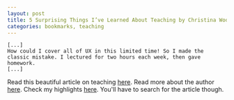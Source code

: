 ```yaml
---
layout: post
title: 5 Surprising Things I’ve Learned About Teaching by Christina Wodtke
categories: bookmarks, teaching
---
```


```
[...] 
How could I cover all of UX in this limited time! So I made the classic mistake. I lectured for two hours each week, then gave homework.
[...]
```

Read this beautiful article on teaching [here][2].
Read more about the author [here][1].
Check my highlights [here][3]. You'll have to search for the article though.


[1]:https://medium.com/@cwodtke
[2]:https://medium.com/@cwodtke/5-surprising-things-ive-learned-about-teaching-2eb4105cc659
[3]:https://medium.com/@charitakis.ioannis/highlights
